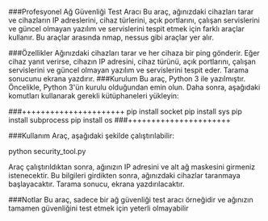 ###Profesyonel Ağ Güvenliği Test Aracı
Bu araç, ağınızdaki cihazları tarar ve cihazların IP adreslerini, cihaz türlerini, açık portlarını, çalışan servislerini ve güncel olmayan yazılım ve servislerini tespit etmek için farklı araçlar kullanır. Bu araçlar arasında nmap, nessus gibi araçlar yer alır.

###Özellikler
Ağınızdaki cihazları tarar ve her cihaza bir ping gönderir.
Eğer cihaz yanıt verirse, cihazın IP adresini, cihaz türünü, açık portlarını, çalışan servislerini ve güncel olmayan yazılım ve servislerini tespit eder.
Tarama sonucunu ekrana yazdırır.
###Kurulum
Bu araç, Python 3 ile yazılmıştır. Öncelikle, Python 3'ün kurulu olduğundan emin olun. Daha sonra, aşağıdaki komutları kullanarak gerekli kütüphaneleri yükleyin:

###++++++++++++++++++++++
pip install socket
pip install sys
pip install subprocess
pip install os
###++++++++++++++++++++++

###Kullanım
Araç, aşağıdaki şekilde çalıştırılabilir:

python security_tool.py

Araç çalıştırıldıktan sonra, ağınızın IP adresini ve alt ağ maskesini girmeniz istenecektir. Bu bilgileri girdikten sonra, ağınızdaki cihazlar taranmaya başlayacaktır. Tarama sonucu, ekrana yazdırılacaktır.

###Notlar
Bu araç, sadece bir ağ güvenliği test aracı örneğidir ve ağınızın tamamen güvenliğini test etmek için yeterli olmayabilir
